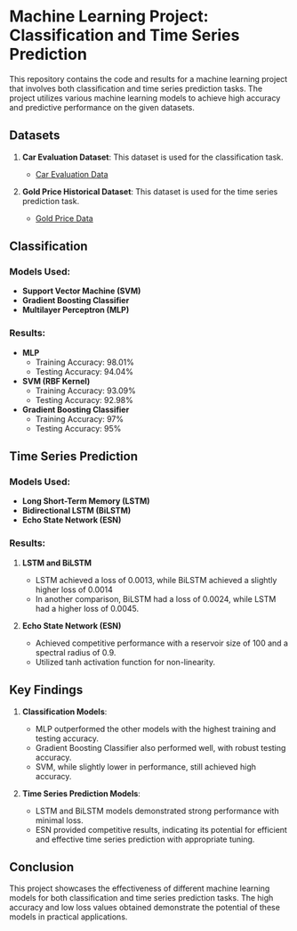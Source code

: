 # Machine Learning Project: Classification and Time Series Prediction

This repository contains the code and results for a machine learning project that involves both classification and time series prediction tasks. The project utilizes various machine learning models to achieve high accuracy and predictive performance on the given datasets.

## Datasets

1. **Car Evaluation Dataset**: This dataset is used for the classification task.
   - [Car Evaluation Data](https://www.kaggle.com/datasets/elikplim/car-evaluation-data-set)

2. **Gold Price Historical Dataset**: This dataset is used for the time series prediction task.
   - [Gold Price Data](https://www.kaggle.com/datasets/faisaljanjua0555/daily-gold-price-historical-dataset)

## Classification

### Models Used:
- **Support Vector Machine (SVM)**
- **Gradient Boosting Classifier**
- **Multilayer Perceptron (MLP)**

### Results:
- **MLP**
  - Training Accuracy: 98.01%
  - Testing Accuracy: 94.04%
- **SVM (RBF Kernel)**
  - Training Accuracy: 93.09%
  - Testing Accuracy: 92.98%
- **Gradient Boosting Classifier**
  - Training Accuracy: 97%
  - Testing Accuracy: 95%

## Time Series Prediction

### Models Used:
- **Long Short-Term Memory (LSTM)**
- **Bidirectional LSTM (BiLSTM)**
- **Echo State Network (ESN)**

### Results:
1. **LSTM and BiLSTM**
   - LSTM achieved a loss of 0.0013, while BiLSTM achieved a slightly higher loss of 0.0014
   - In another comparison, BiLSTM had a loss of 0.0024, while LSTM had a higher loss of 0.0045.

2. **Echo State Network (ESN)**
   - Achieved competitive performance with a reservoir size of 100 and a spectral radius of 0.9.
   - Utilized tanh activation function for non-linearity.

## Key Findings

1. **Classification Models**:
   - MLP outperformed the other models with the highest training and testing accuracy.
   - Gradient Boosting Classifier also performed well, with robust testing accuracy.
   - SVM, while slightly lower in performance, still achieved high accuracy.

2. **Time Series Prediction Models**:
   - LSTM and BiLSTM models demonstrated strong performance with minimal loss.
   - ESN provided competitive results, indicating its potential for efficient and effective time series prediction with appropriate tuning.

## Conclusion

This project showcases the effectiveness of different machine learning models for both classification and time series prediction tasks. The high accuracy and low loss values obtained demonstrate the potential of these models in practical applications.
